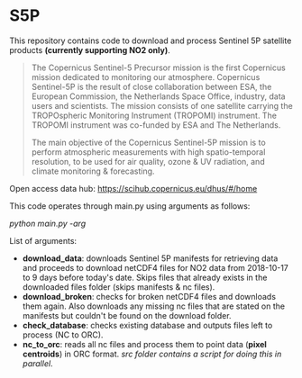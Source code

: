 # S5P

This repository contains code to download and process Sentinel 5P satellite products **(currently supporting NO2 only)**.

>The Copernicus Sentinel-5 Precursor mission is the first Copernicus mission dedicated to monitoring our atmosphere. Copernicus Sentinel-5P is the result of close collaboration between ESA, the European Commission, the Netherlands Space Office, industry, data users and scientists. The mission consists of one satellite carrying the TROPOspheric Monitoring Instrument (TROPOMI) instrument. The TROPOMI instrument was co-funded by ESA and The Netherlands.
>
>The main objective of the Copernicus Sentinel-5P mission is to perform atmospheric measurements with high spatio-temporal resolution, to be used for air quality, ozone & UV radiation, and climate monitoring & forecasting.

Open access data hub: https://scihub.copernicus.eu/dhus/#/home


This code operates through main.py using arguments as follows:

*python main.py -arg*

List of arguments:

* **download_data**: downloads Sentinel 5P manifests for retrieving data and proceeds to download netCDF4 files for NO2 data from 2018-10-17 to 9 days before today's date. Skips files that already exists in the downloaded files folder (skips manifests & nc files).
* **download_broken**: checks for broken netCDF4 files and downloads them again. Also downloads any missing nc files that are stated on the manifests but couldn't be found on the download folder.
* **check_database**: checks existing database and outputs files left to process (NC to ORC).
* **nc_to_orc**: reads all nc files and process them to point data (**pixel centroids**) in ORC format. *src folder contains a script for doing this in parallel*.
